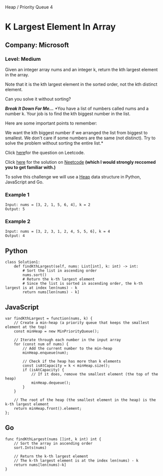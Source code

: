 Heap / Priority Queue 4
# K Largest Element In Array
## Company: Microsoft
### Level: Medium

Given an integer array nums and an integer k, return the kth largest element in the array.

Note that it is the kth largest element in the sorted order, not the kth distinct element.

Can you solve it without sorting?

***Break It Down For Me...***
*You have a list of numbers called nums and a number k. Your job is to find the kth biggest number in the list.

Here are some important points to remember:

We want the kth biggest number if we arranged the list from biggest to smallest.
We don't care if some numbers are the same (not distinct).
Try to solve the problem without sorting the entire list.*

Click [here]()for the question on Leetcode.

Click [here]() for the solution on [Neetcode](https://neetcode.io/) **(which I would strongly reccomed you to get familiar with.)**

To solve this challenge we will use a [Heap](https://www.studysmarter.co.uk/explanations/computer-science/data-structures/heap-data-structure/#:~:text=A%20heap%20data%20structure%20is%20a%20type%20of%20binary%20tree,priority%20queues%2C%20or%20scheduling%20programs.) data structure in Python, JavaScript and Go.


### Example 1
```
Input: nums = [3, 2, 1, 5, 6, 4], k = 2
Output: 5
```

### Example 2
```
Input: nums = [3, 2, 3, 1, 2, 4, 5, 5, 6], k = 4
Output: 4
```

## Python
```
class Solution1:
    def findKthLargest(self, nums: List[int], k: int) -> int:
        # Sort the list in ascending order
        nums.sort()
        # Return the k-th largest element
        # Since the list is sorted in ascending order, the k-th largest is at index len(nums) - k
        return nums[len(nums) - k]
```

## JavaScript
```
var findKthLargest = function(nums, k) {
    // Create a min-heap (a priority queue that keeps the smallest element at the top)
    const minHeap = new MinPriorityQueue();

    // Iterate through each number in the input array
    for (const num of nums) {
        // Add the current number to the min-heap
        minHeap.enqueue(num);

        // Check if the heap has more than k elements
        const isAtCapacity = k < minHeap.size();
        if (isAtCapacity) {
            // If it does, remove the smallest element (the top of the heap)
            minHeap.dequeue();
        }
    }

    // The root of the heap (the smallest element in the heap) is the k-th largest element
    return minHeap.front().element;
};
```

## Go
```
func findKthLargest(nums []int, k int) int {
    // Sort the array in ascending order
    sort.Ints(nums)
    
    // Return the k-th largest element
    // The k-th largest element is at the index len(nums) - k
    return nums[len(nums)-k]
}
```
